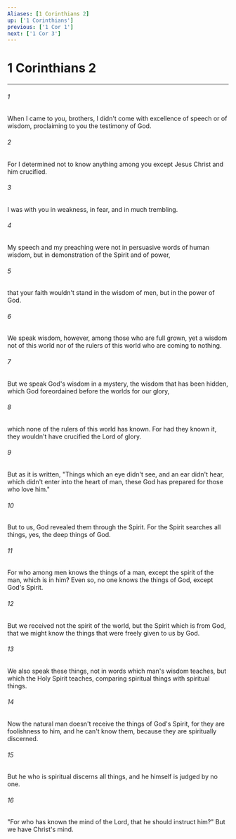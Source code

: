 ```yaml
---
Aliases: [1 Corinthians 2]
up: ['1 Corinthians']
previous: ['1 Cor 1']
next: ['1 Cor 3']
---
```

# 1 Corinthians 2
***





###### 1 

When I came to you, brothers, I didn't come with excellence of speech or of wisdom, proclaiming to you the testimony of God. 



###### 2 

For I determined not to know anything among you except Jesus Christ and him crucified. 



###### 3 

I was with you in weakness, in fear, and in much trembling. 



###### 4 

My speech and my preaching were not in persuasive words of human wisdom, but in demonstration of the Spirit and of power, 



###### 5 

that your faith wouldn't stand in the wisdom of men, but in the power of God. 



###### 6 

We speak wisdom, however, among those who are full grown, yet a wisdom not of this world nor of the rulers of this world who are coming to nothing. 



###### 7 

But we speak God's wisdom in a mystery, the wisdom that has been hidden, which God foreordained before the worlds for our glory, 



###### 8 

which none of the rulers of this world has known. For had they known it, they wouldn't have crucified the Lord of glory. 



###### 9 

But as it is written, "Things which an eye didn't see, and an ear didn't hear, which didn't enter into the heart of man, these God has prepared for those who love him." 



###### 10 

But to us, God revealed them through the Spirit. For the Spirit searches all things, yes, the deep things of God. 



###### 11 

For who among men knows the things of a man, except the spirit of the man, which is in him? Even so, no one knows the things of God, except God's Spirit. 



###### 12 

But we received not the spirit of the world, but the Spirit which is from God, that we might know the things that were freely given to us by God. 



###### 13 

We also speak these things, not in words which man's wisdom teaches, but which the Holy Spirit teaches, comparing spiritual things with spiritual things. 



###### 14 

Now the natural man doesn't receive the things of God's Spirit, for they are foolishness to him, and he can't know them, because they are spiritually discerned. 



###### 15 

But he who is spiritual discerns all things, and he himself is judged by no one. 



###### 16 

"For who has known the mind of the Lord, that he should instruct him?"  But we have Christ's mind.
